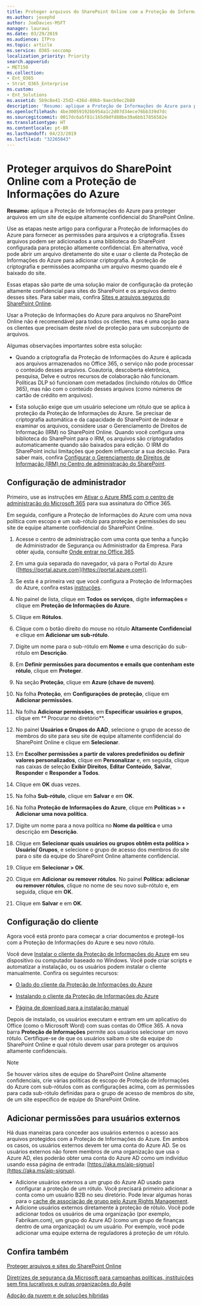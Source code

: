 ```yaml
---
title: Proteger arquivos do SharePoint Online com a Proteção de Informações do Azure
ms.author: josephd
author: JoeDavies-MSFT
manager: laurawi
ms.date: 03/29/2019
ms.audience: ITPro
ms.topic: article
ms.service: O365-seccomp
localization_priority: Priority
search.appverid:
- MET150
ms.collection:
- Ent_O365
- Strat_O365_Enterprise
ms.custom:
- Ent_Solutions
ms.assetid: 5b9c8e41-25d2-436d-89bb-9aecb9ec2b80
description: 'Resumo: aplique a Proteção de Informações do Azure para proteger arquivos em um site de equipe altamente confidencial do SharePoint Online.'
ms.openlocfilehash: 4be30059192bb954a1c2d07d34ece76bb339d7dc
ms.sourcegitcommit: 0017dc6a5f81c165d9dfd88be39a6bb17856582e
ms.translationtype: HT
ms.contentlocale: pt-BR
ms.lasthandoff: 04/23/2019
ms.locfileid: "32265843"
---
```

# <a name="protect-sharepoint-online-files-with-azure-information-protection"></a>Proteger arquivos do SharePoint Online com a Proteção de Informações do Azure

 **Resumo:** aplique a Proteção de Informações do Azure para proteger arquivos em um site de equipe altamente confidencial do SharePoint Online.
  
Use as etapas neste artigo para configurar a Proteção de Informações do Azure para fornecer as permissões para arquivos e a criptografia. Esses arquivos podem ser adicionados a uma biblioteca do SharePoint configurada para proteção altamente confidencial. Em alternativa, você pode abrir um arquivo diretamente do site e usar o cliente da Proteção de Informações do Azure para adicionar criptografia. A proteção de criptografia e permissões acompanha um arquivo mesmo quando ele é baixado do site. 

Essas etapas são parte de uma solução maior de configuração da proteção altamente confidencial para sites do SharePoint e os arquivos dentro desses sites. Para saber mais, confira [Sites e arquivos seguros do SharePoint Online](secure-sharepoint-online-sites-and-files.md). 

Usar a Proteção de Informações do Azure para arquivos no SharePoint Online não é recomendável para todos os clientes, mas é uma opção para os clientes que precisam deste nível de proteção para um subconjunto de arquivos.

Algumas observações importantes sobre esta solução:
- Quando a criptografia da Proteção de Informações do Azure é aplicada aos arquivos armazenados no Office 365, o serviço não pode processar o conteúdo desses arquivos. Coautoria, descoberta eletrônica, pesquisa, Delve e outros recursos de colaboração não funcionam. Políticas DLP só funcionam com metadados (incluindo rótulos do Office 365), mas não com o conteúdo desses arquivos (como números de cartão de crédito em arquivos).

- Esta solução exige que um usuário selecione um rótulo que se aplica à proteção da Proteção de Informações do Azure. Se precisar de criptografia automática e da capacidade do SharePoint de indexar e examinar os arquivos, considere usar o Gerenciamento de Direitos de Informação (IRM) no SharePoint Online. Quando você configura uma biblioteca do SharePoint para o IRM, os arquivos são criptografados automaticamente quando são baixados para edição. O IRM do SharePoint inclui limitações que podem influenciar a sua decisão. Para saber mais, confira [Configurar o Gerenciamento de Direitos de Informação (IRM) no Centro de administração do SharePoint](https://support.office.com/article/Set-up-Information-Rights-Management-IRM-in-SharePoint-admin-center-239CE6EB-4E81-42DB-BF86-A01362FED65C).

## <a name="admin-setup"></a>Configuração de administrador
Primeiro, use as instruções em [Ativar o Azure RMS com o centro de administração do Microsoft 365](https://docs.microsoft.com/information-protection/deploy-use/activate-office365) para sua assinatura do Office 365.
  
Em seguida, configure a Proteção de Informações do Azure com uma nova política com escopo e um sub-rótulo para proteção e permissões do seu site de equipe altamente confidencial do SharePoint Online.
  
1. Acesse o centro de administração com uma conta que tenha a função de Administrador de Segurança ou Administrador da Empresa. Para obter ajuda, consulte [Onde entrar no Office 365](https://support.office.com/Article/Where-to-sign-in-to-Office-365-e9eb7d51-5430-4929-91ab-6157c5a050b4).
    
2. Em uma guia separada do navegador, vá para o Portal do Azure ([https://portal.azure.com](https://portal.azure.com)).
    
3. Se esta é a primeira vez que você configura a Proteção de Informações do Azure, confira estas [instruções](https://docs.microsoft.com/information-protection/deploy-use/configure-policy#to-access-the-azure-information-protection-blade-for-the-first-time).

4. No painel de lista, clique em **Todos os serviços**, digite **informações** e clique em **Proteção de Informações do Azure**.

5. Clique em **Rótulos**.
    
6. Clique com o botão direito do mouse no rótulo **Altamente Confidencial** e clique em **Adicionar um sub-rótulo**.
    
7. Digite um nome para o sub-rótulo em **Nome** e uma descrição do sub-rótulo em **Descrição**.
    
8. Em **Definir permissões para documentos e emails que contenham este rótulo**, clique em **Proteger**.
    
9. Na seção **Proteção**, clique em **Azure (chave de nuvem)**.
    
10. Na folha **Proteção**, em **Configurações de proteção**, clique em **Adicionar permissões**.
    
11. Na folha **Adicionar permissões**, em **Especificar usuários e grupos**, clique em ** Procurar no diretório**.
    
12. No painel **Usuários e Grupos do AAD**, selecione o grupo de acesso de membros do site para seu site de equipe altamente confidencial do SharePoint Online e clique em **Selecionar**.
    
13. Em **Escolher permissões a partir de valores predefinidos ou definir valores personalizados**, clique em **Personalizar** e, em seguida, clique nas caixas de seleção **Exibir Direitos**, **Editar Conteúdo**, **Salvar**, **Responder** e **Responder a Todos**.
    
14. Clique em **OK** duas vezes.
    
15. Na folha **Sub-rótulo**, clique em **Salvar** e em **OK**.

16. Na folha **Proteção de Informações do Azure**, clique em **Políticas > + Adicionar uma nova política**.
    
17. Digite um nome para a nova política no **Nome da política** e uma descrição em **Descrição**.
    
18. Clique em **Selecionar quais usuários ou grupos obtêm esta política > Usuário/ Grupos**, e selecione o grupo de acesso dos membros do site para o site da equipe do SharePoint Online altamente confidencial.
    
19. Clique em **Selecionar > OK**.

20. Clique em **Adicionar ou remover rótulos**. No painel **Política: adicionar ou remover rótulos**, clique no nome de seu novo sub-rótulo e, em seguida, clique em **OK**.   

21. Clique em **Salvar** e em **OK**.
 
## <a name="client-setup"></a>Configuração do cliente
Agora você está pronto para começar a criar documentos e protegê-los com a Proteção de Informações do Azure e seu novo rótulo.
  
Você deve [Instalar o cliente da Proteção de Informações do Azure](https://docs.microsoft.com/information-protection/rms-client/install-client-app) em seu dispositivo ou computador baseado no Windows. Você pode criar scripts e automatizar a instalação, ou os usuários podem instalar o cliente manualmente. Confira os seguintes recursos:
  
- [O lado do cliente da Proteção de Informações do Azure](https://docs.microsoft.com/information-protection/rms-client/use-client)
    
- [Instalando o cliente da Proteção de Informações do Azure](https://docs.microsoft.com/information-protection/rms-client/client-admin-guide)
    
- [Página de download para a instalação manual](https://www.microsoft.com/download/details.aspx?id=53018)
    
Depois de instalado, os usuários executam e entram em um aplicativo do Office (como o Microsoft Word) com suas contas do Office 365. A nova barra **Proteção de Informações** permite aos usuários selecionar um novo rótulo. Certifique-se de que os usuários saibam o site da equipe do SharePoint Online e qual rótulo devem usar para proteger os arquivos altamente confidenciais.
  
> [!NOTE]
> Se houver vários sites de equipe do SharePoint Online altamente confidenciais, crie várias políticas de escopo de Proteção de Informações do Azure com sub-rótulos com as configurações acima, com as permissões para cada sub-rótulo definidas para o grupo de acesso de membros do site, de um site específico de equipe do SharePoint Online. 
  
## <a name="adding-permissions-for-external-users"></a>Adicionar permissões para usuários externos
Há duas maneiras para conceder aos usuários externos o acesso aos arquivos protegidos com a Proteção de Informações do Azure. Em ambos os casos, os usuários externos devem ter uma conta do Azure AD. Se os usuários externos não forem membros de uma organização que usa o Azure AD, eles poderão obter uma conta do Azure AD como um indivíduo usando essa página de entrada: [https://aka.ms/aip-signup](https://aka.ms/aip-signup).

 - Adicione usuários externos a um grupo do Azure AD usado para configurar a proteção de um rótulo. Você precisará primeiro adicionar a conta como um usuário B2B no seu diretório. Pode levar algumas horas para o [cache de associação de grupo pelo Azure Rights Management](https://docs.microsoft.com/azure/information-protection/plan-design/prepare#group-membership-caching-by-azure-information-protection).  
 - Adicione usuários externos diretamente à proteção de rótulo. Você pode adicionar todos os usuários de uma organização (por exemplo, Fabrikam.com), um grupo do Azure AD (como um grupo de finanças dentro de uma organização) ou um usuário. Por exemplo, você pode adicionar uma equipe externa de reguladores á proteção de um rótulo.

## <a name="see-also"></a>Confira também

[Proteger arquivos e sites do SharePoint Online](secure-sharepoint-online-sites-and-files.md)
  
[Diretrizes de segurança da Microsoft para campanhas políticas, instituições sem fins lucrativos e outras organizações do Agile](microsoft-security-guidance-for-political-campaigns-nonprofits-and-other-agile-o.md)
  
[Adoção da nuvem e de soluções híbridas](https://docs.microsoft.com/office365/enterprise/cloud-adoption-and-hybrid-solutions)

